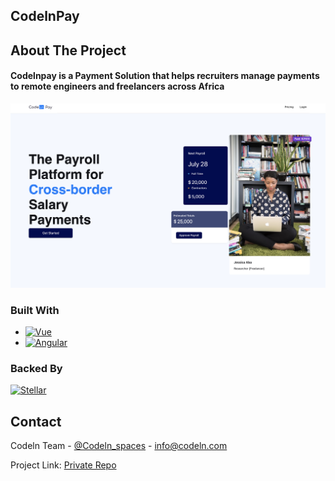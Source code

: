 ## CodelnPay

## About The Project

#### Codelnpay is a Payment Solution that helps recruiters manage payments to remote engineers and freelancers across Africa 


<!-- ABOUT THE PROJECT -->


[![Product Name Screen Shot][product-screenshot]](https://pay.codeln.com)





### Built With

* [![Vue][Vue.js]][Vue-url]
* [![Angular][Angular.io]][Angular-url]

### Backed By
[![Stellar][Stellar.io]][Stellar-url]


[React.js]: https://img.shields.io/badge/React-20232A?style=for-the-badge&logo=react&logoColor=61DAFB
[React-url]: https://reactjs.org/
[Vue.js]: https://img.shields.io/badge/Vue.js-35495E?style=for-the-badge&logo=vuedotjs&logoColor=4FC08D
[Vue-url]: https://vuejs.org/
[Angular.io]: https://img.shields.io/badge/Angular-DD0031?style=for-the-badge&logo=angular&logoColor=white
[Angular-url]: https://angular.io/
[Stellar.io]: https://cdn.sanity.io/images/e2r40yh6/production-i18n/40c30d9139a96e08606c1d12dc31697649642862-1667x1000.png?w=1224&auto=format&dpr=2
[Stellar-url]:  https://stellar.org/
[product-screenshot]: images/screenshot.png



<!-- CONTACT -->
## Contact

Codeln Team - [@Codeln_spaces](https://twitter.com/Codeln_spaces) -  info@codeln.com

Project Link: [Private Repo](https://github.com/Philisiah/codelnpay.git)

